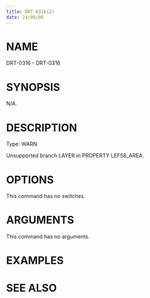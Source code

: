 ```yaml
---
title: DRT-0316(2)
date: 24/09/08
---
```


# NAME

DRT-0316 - DRT-0316

# SYNOPSIS

N/A.

# DESCRIPTION

Type: WARN

Unsupported branch LAYER in PROPERTY LEF58_AREA.

# OPTIONS

This command has no switches.

# ARGUMENTS

This command has no arguments.

# EXAMPLES

# SEE ALSO
